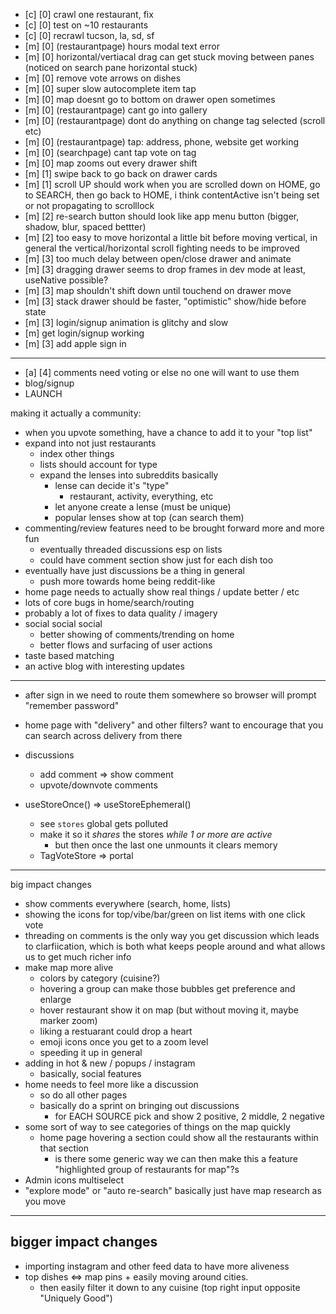 - [c] [0] crawl one restaurant, fix
- [c] [0] test on ~10 restaurants
- [c] [0] recrawl tucson, la, sd, sf
- [m] [0] (restaurantpage) hours modal text error
- [m] [0] horizontal/vertiacal drag can get stuck moving between panes (noticed on search pane horizontal stuck)
- [m] [0] remove vote arrows on dishes
- [m] [0] super slow autocomplete item tap
- [m] [0] map doesnt go to bottom on drawer open sometimes
- [m] [0] (restaurantpage) cant go into gallery
- [m] [0] (restaurantpage) dont do anything on change tag selected (scroll etc)
- [m] [0] (restaurantpage) tap: address, phone, website get working
- [m] [0] (searchpage) cant tap vote on tag
- [m] [0] map zooms out every drawer shift
- [m] [1] swipe back to go back on drawer cards
- [m] [1] scroll UP should work when you are scrolled down on HOME, go to SEARCH, then go back to HOME, i think contentActive isn't being set or not propagating to scrolllock
- [m] [2] re-search button should look like app menu button (bigger, shadow, blur, spaced bettter)
- [m] [2] too easy to move horizontal a little bit before moving vertical, in general the vertical/horizontal scroll fighting needs to be improved
- [m] [3] too much delay between open/close drawer and animate
- [m] [3] dragging drawer seems to drop frames in dev mode at least, useNative possible?
- [m] [3] map shouldn't shift down until touchend on drawer move
- [m] [3] stack drawer should be faster, "optimistic" show/hide before state
- [m] [3] login/signup animation is glitchy and slow
- [m] get login/signup working
- [m] [3] add apple sign in

---

- [a] [4] comments need voting or else no one will want to use them
- blog/signup
- LAUNCH

making it actually a community:

- when you upvote something, have a chance to add it to your "top list"
- expand into not just restaurants
  - index other things
  - lists should account for type
  - expand the lenses into subreddits basically
    - lense can decide it's "type"
      - restaurant, activity, everything, etc
    - let anyone create a lense (must be unique)
    - popular lenses show at top (can search them)
- commenting/review features need to be brought forward more and more fun
  - eventually threaded discussions esp on lists
  - could have comment section show just for each dish too
- eventually have just discussions be a thing in general
  - push more towards home being reddit-like
- home page needs to actually show real things / update better / etc
- lots of core bugs in home/search/routing
- probably a lot of fixes to data quality / imagery
- social social social
  - better showing of comments/trending on home
  - better flows and surfacing of user actions
- taste based matching
- an active blog with interesting updates

---

- after sign in we need to route them somewhere so browser will prompt "remember password"
- home page with "delivery" and other filters? want to encourage that you can search across delivery from there
- discussions
  - add comment => show comment
  - upvote/downvote comments

- useStoreOnce() => useStoreEphemeral()
  - see `stores` global gets polluted
  - make it so it *shares* the stores *while 1 or more are active*
    - but then once the last one unmounts it clears memory
  - TagVoteStore => portal

---

big impact changes

- show comments everywhere (search, home, lists)
- showing the icons for top/vibe/bar/green on list items with one click vote
- threading on comments is the only way you get discussion which leads to clarfiication, which is both what keeps people around and what allows us to get much richer info
- make map more alive
  - colors by category (cuisine?)
  - hovering a group can make those bubbles get preference and enlarge
  - hover restaurant show it on map (but without moving it, maybe marker zoom)
  - liking a restuarant could drop a heart
  - emoji icons once you get to a zoom level
  - speeding it up in general
- adding in hot & new / popups / instagram
  - basically, social features
- home needs to feel more like a discussion
  - so do all other pages
  - basically do a sprint on bringing out discussions
    - for EACH SOURCE pick and show 2 positive, 2 middle, 2 negative
- some sort of way to see categories of things on the map quickly
  - home page hovering a section could show all the restaurants within that section
    - is there some generic way we can then make this a feature "highlighted group of restaurants for map"?s
- Admin icons multiselect
- "explore mode" or "auto re-search" basically just have map research as you move

---

## bigger impact changes

- importing instagram and other feed data to have more aliveness
- top dishes <=> map pins + easily moving around cities.
  - then easily filter it down to any cuisine (top right input opposite "Uniquely Good")
